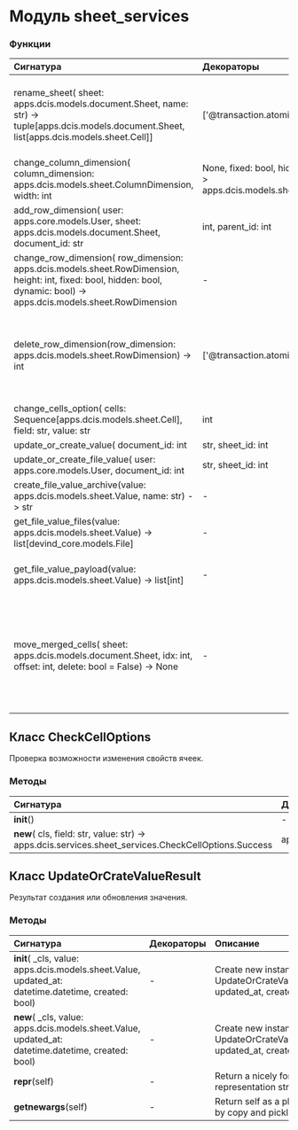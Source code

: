 # Модуль sheet_services



### Функции

| Сигнатура                                                                                                                                                                                                                                                                                                                   | Декораторы              | Описание                                                                                                                                                                |
| :-------------------------------------------------------------------------------------------------------------------------------------------------------------------------------------------------------------------------------------------------------------------------------------------------------------------------- | :---------------------- | :---------------------------------------------------------------------------------------------------------------------------------------------------------------------- |
| rename_sheet( sheet: apps.dcis.models.document.Sheet, name: str) -> tuple[apps.dcis.models.document.Sheet, list[apps.dcis.models.sheet.Cell]]                                                                                                                                                                               | ['@transaction.atomic'] | Переименование листа с учетом формул.sheet.name -> name:param sheet - лист:param name - новое имя листа                                                                 |
| change_column_dimension( column_dimension: apps.dcis.models.sheet.ColumnDimension, width: int | None, fixed: bool, hidden: bool, kind: str) -> apps.dcis.models.sheet.ColumnDimension                                                                                                                                       | -                       | Изменение колонки.                                                                                                                                                      |
| add_row_dimension( user: apps.core.models.User, sheet: apps.dcis.models.document.Sheet, document_id: str | int, parent_id: int | None, index: int, global_index: int, global_indices_map: dict[int, int]) -> dict                                                                                                           | ['@transaction.atomic'] | Добавление строки.После добавления строки, строка приобретает новый индекс,соответственно, все строки после вставленной строки должны увеличить свой индекс на единицу. |
| change_row_dimension( row_dimension: apps.dcis.models.sheet.RowDimension, height: int, fixed: bool, hidden: bool, dynamic: bool) -> apps.dcis.models.sheet.RowDimension                                                                                                                                                     | -                       | Изменение строки.                                                                                                                                                       |
| delete_row_dimension(row_dimension: apps.dcis.models.sheet.RowDimension) -> int                                                                                                                                                                                                                                             | ['@transaction.atomic'] | Удаление строки.После удаления строки, все строки после удаленной строки должны уменьшить свой индекс на единицу.                                                       |
| change_cells_option( cells: Sequence[apps.dcis.models.sheet.Cell], field: str, value: str | int | bool | None) -> list[dict]                                                                                                                                                                                                | ['@transaction.atomic'] | Изменение свойств ячеек.                                                                                                                                                |
| update_or_create_value( document_id: int | str, sheet_id: int | str, column_id: int | str, row_id: int | str, value: str, payload: Any = None) -> apps.dcis.services.sheet_services.UpdateOrCrateValueResult                                                                                                                | -                       | Создание или обновление значения.                                                                                                                                       |
| update_or_create_file_value( user: apps.core.models.User, document_id: int | str, sheet_id: int | str, column_id: int | str, row_id: int | str, value: str, remaining_files: list[int], new_files: list[django.core.files.uploadedfile.InMemoryUploadedFile]) -> apps.dcis.services.sheet_services.UpdateOrCrateValueResult | -                       | Изменение файлов значения ячейки типа `Файл`.                                                                                                                           |
| create_file_value_archive(value: apps.dcis.models.sheet.Value, name: str) -> str                                                                                                                                                                                                                                            | -                       | Создание архива значения ячейки типа `Файл`.                                                                                                                            |
| get_file_value_files(value: apps.dcis.models.sheet.Value) -> list[devind_core.models.File]                                                                                                                                                                                                                                  | -                       | Получение файлов значения ячейки типа `Файл`.                                                                                                                           |
| get_file_value_payload(value: apps.dcis.models.sheet.Value) -> list[int]                                                                                                                                                                                                                                                    | -                       | Получение дополнительных данных значения ячейки типа `Файл`.                                                                                                            |
| move_merged_cells( sheet: apps.dcis.models.document.Sheet, idx: int, offset: int, delete: bool = False) -> None                                                                                                                                                                                                             | -                       | Двигаем объединенные строки в зависимости от добавления или удаления.В будущем метод нужно сделать универсальным (и для колонок).                                       |

## Класс CheckCellOptions

Проверка возможности изменения свойств ячеек.

### Методы

| Сигнатура                                                                                                                                                      | Декораторы | Описание                                                               |
| :------------------------------------------------------------------------------------------------------------------------------------------------------------- | :--------- | :--------------------------------------------------------------------- |
| __init__()                                                                                                                                                     | -          | -                                                                      |
| __new__( cls, field: str, value: str) -> apps.dcis.services.sheet_services.CheckCellOptions.Success | apps.dcis.services.sheet_services.CheckCellOptions.Error | -          | Create and return a new object. See help(type) for accurate signature. |

## Класс UpdateOrCrateValueResult

Результат создания или обновления значения.

### Методы

| Сигнатура                                                                                          | Декораторы | Описание                                                                    |
| :------------------------------------------------------------------------------------------------- | :--------- | :-------------------------------------------------------------------------- |
| __init__( _cls, value: apps.dcis.models.sheet.Value, updated_at: datetime.datetime, created: bool) | -          | Create new instance of UpdateOrCrateValueResult(value, updated_at, created) |
| __new__( _cls, value: apps.dcis.models.sheet.Value, updated_at: datetime.datetime, created: bool)  | -          | Create new instance of UpdateOrCrateValueResult(value, updated_at, created) |
| __repr__(self)                                                                                     | -          | Return a nicely formatted representation string                             |
| __getnewargs__(self)                                                                               | -          | Return self as a plain tuple. Used by copy and pickle.                      |
